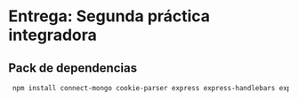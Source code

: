 # Entrega: Segunda práctica integradora
## Pack de dependencias

```diff
 npm install connect-mongo cookie-parser express express-handlebars express-session handlebars-helpers mongoose mongoose-paginate-v2 router toastify-js bcrypt passport passport-local passport-github2 commander dotenv
```

